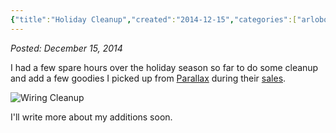 ```yaml
---
{"title":"Holiday Cleanup","created":"2014-12-15","categories":["arlobot"],"authors":["hoopy"],"dg-publish":true,"permalink":"/ancient-history/2014/holiday-cleanup/","dgPassFrontmatter":true}
---
```


*Posted: December 15, 2014*

I had a few spare hours over the holiday season so far to do some cleanup and add a few goodies I picked up from [Parallax](http://www.parallax.com/ "Parallax") during their [sales](http://forums.parallax.com/showthread.php/158256-BIG-Sale-on-www.parallax.com "Parallax Sales").

![Wiring Cleanup](/img/user/attachments/DSC_8160.jpg)

I'll write more about my additions soon.
